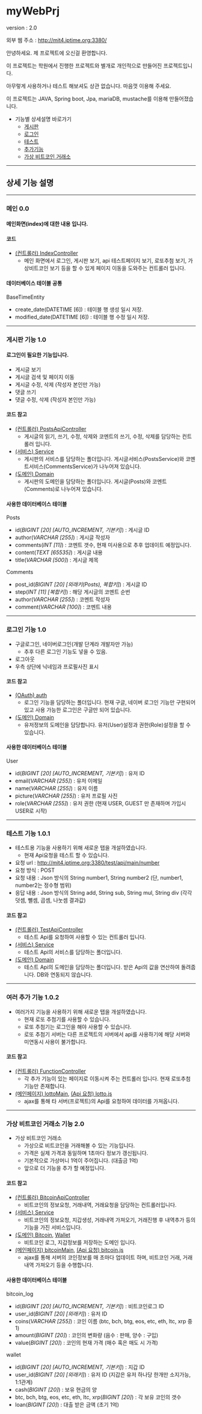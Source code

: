 # myWebPrj
version : 2.0

외부 웹 주소 : http://mit4.iptime.org:3380/

안녕하세요. 제 프로젝트에 오신걸 환영합니다.

이 프로젝트는 학원에서 진행한 프로젝트와 별개로 개인적으로 만들어진 프로젝트입니다.

아무렇게 사용하거나 테스트 해보셔도 상관 없습니다. 마음껏 이용해 주세요.

이 프로젝트는 JAVA, Spring boot, Jpa, mariaDB, mustache를 이용해 만들어졌습니다.

* 기능별 상세설명 바로가기
  * [게시판](#게시판-기능-10)
  * [로그인](#로그인-기능-10)
  * [테스트](#테스트-기능-101)
  * [추가기능](#여러-추가-기능-102)
  * [가상 비트코인 거래소](#가상-비트코인-거래소-기능-20)
---
## 상세 기능 설명

---
### 메인 0.0
#### 메인화면(index)에 대한 내용 입니다.
#### 코드
* [(컨트롤러) IndexController](src/main/java/org/me/springboot/web/IndexController.java)
  * 메인 화면에서 로그인, 게시판 보기, api 테스트페이지 보기, 로또추첨 보기, 가상비트코인 보기 등을 할 수 있게 페이지 이동을 도와주는 컨트롤러 입니다.

#### 데이터베이스 테이블 공통
BaseTimeEntity
* create_date(DATETIME [6]) : 테이블 행 생성 일시 저장.
* modified_date(DATETIME [6]) : 테이블 행 수정 일시 저장.
---
### 게시판 기능 1.0
#### 로그인이 필요한 기능입니다.
* 게시글 보기
* 게시글 검색 및 페이지 이동
* 게시글 수정, 삭제 (작성자 본인만 가능)
* 댓글 쓰기
* 댓글 수정, 삭제 (작성자 본인만 가능)

#### 코드 참고
* [(컨트롤러) PostsApiController](src/main/java/org/me/springboot/web/PostsApiController.java)
  * 게시글의 읽기, 쓰기, 수정, 삭제와 코멘트의 쓰기, 수정, 삭제를 담당하는 컨트롤러 입니다.
* [(서비스) Service](src/main/java/org/me/springboot/service/posts)
  * 게시판의 서비스를 담당하는 폴더입니다. 게시글서비스(PostsService)와 코멘트서비스(CommentsService)가 나누어져 있습니다. 
* [(도메인) Domain](src/main/java/org/me/springboot/domain/posts)
  * 게시판의 도메인을 담당하는 폴더입니다. 게시글(Posts)와 코멘트(Comments)로 나누어져 있습니다.
  
#### 사용한 데이터베이스 테이블
Posts
* id(_BIGINT [20] [AUTO_INCREMENT, 기본키]_) : 게시글 ID
* author(_VARCHAR [255]_) : 게시글 작성자
* comments(_INT [11]_) : 코멘트 갯수, 현재 미사용으로 추후 업데이트 예정입니다.
* content(_TEXT [65535]_) : 게시글 내용
* title(_VARCHAR [500]_) : 게시글 제목

Comments
* post_id(_BIGINT [20] [외래키(Posts), 복합키]_) : 게시글 ID 
* step(_INT [11] [복합키]_) : 해당 게시글의 코멘트 순번 
* author(_VARCHAR [255]_) : 코멘트 작성자
* comment(_VARCHAR [100]_) : 코멘트 내용

---
### 로그인 기능 1.0
* 구글로그인, 네이버로그인(개발 단계라 개발자만 가능)
  * 추후 다른 로그인 기능도 넣을 수 있음.
* 로그아웃
* 우측 상단에 닉네임과 프로필사진 표시

#### 코드 참고
* [(OAuth) auth](src/main/java/org/me/springboot/config/auth)
  * 로그인 기능을 담당하는 폴더입니다. 현재 구글, 네이버 로그인 기능만 구현되어 있고 사용 가능한 로그인은 구글만 되어 있습니다.
* [(도메인) Domain](src/main/java/org/me/springboot/domain/user)
  * 유저정보의 도메인을 담당합니다. 유저(User)설정과 권한(Role)설정을 할 수 있습니다.

#### 사용한 데이터베이스 테이블
User
* id(_BIGINT [20] [AUTO_INCREMENT, 기본키]_) : 유저 ID
* email(_VARCHAR [255]_) : 유저 이메일
* name(_VARCHAR [255]_) : 유저 이름
* picture(_VARCHAR [255]_) : 유저 프로필 사진
* role(_VARCHAR [255]_) : 유저 권한 (현재 USER, GUEST 만 존재하며 가입시 USER로 시작)

---
### 테스트 기능 1.0.1
* 테스트용 기능을 사용하기 위해 새로운 탭을 개설하였습니다.
  * 현재 Api요청을 테스트 할 수 있습니다.
* 요청 url : http://mit4.iptime.org:3380/test/api/main/number
* 요청 방식 : POST
* 요청 내용 : Json 방식의 String number1, String number2 (단, number1, number2는 정수형 범위)
* 응답 내용 : Json 방식의 String add, String sub, String mul, String div (각각 덧셈, 뺄셈, 곱셈, 나눗셈 결과값)

#### 코드 참고
* [(컨트롤러) TestApiController](src/main/java/org/me/springboot/web/TestApiController.java)
  * 테스트 Api를 요청하여 사용할 수 있는 컨트롤러 입니다.
* [(서비스) Service](src/main/java/org/me/springboot/service/tests)
  * 테스트 Api의 서비스를 담당하는 폴더입니다.
* [(도메인) Domain](src/main/java/org/me/springboot/domain/test/api)
  * 테스트 Api의 도메인을 담당하는 폴더입니다. 받은 Api의 값을 연산하여 돌려줍니다. DB와 연동되지 않습니다.
  
---
### 여러 추가 기능 1.0.2
* 여러가지 기능을 사용하기 위해 새로운 탭을 개설하였습니다.
  * 현재 로또 추첨기를 사용할 수 있습니다.
  * 로또 추첨기는 로그인을 해야 사용할 수 있습니다.
  * 로또 추첨기 서버는 다른 프로젝트의 서버에서 api를 사용하기에 해당 서버와 미연동시 사용이 불가합니다.
  
#### 코드 참고
* [(컨트롤러) FunctionController](src/main/java/org/me/springboot/web/FunctionController.java)
  * 각 추가 기능이 있는 페이지로 이동시켜 주는 컨트롤러 입니다. 현재 로또추첨 기능만 존재합니다.
* [(메인페이지) lottoMain](src/main/resources/templates/lotto/lottoMain.mustache), [(Api 요청) lotto.js](src/main/resources/static/js/app/lotto.js)
  * ajax를 통해 타 서버(프로젝트)의 Api를 요청하여 데이터를 가져옵니다.

---
### 가상 비트코인 거래소 기능 2.0
* 가상 비트코인 거래소
  * 가상으로 비트코인을 거래해볼 수 있는 기능입니다.
  * 가격은 실제 가격과 동일하며 1초마다 정보가 갱신됩니다.
  * 기본적으로 가상머니 1억이 주어집니다. (대출금 1억)
  * 앞으로 더 기능을 추가 할 예정입니다.

#### 코드 참고
* [(컨트롤러) BitcoinApiController](src/main/java/org/me/springboot/web/BitcoinApiController.java)
  * 비트코인의 정보요청, 거래내역, 거래요청을 담당하는 컨트롤러입니다.
* [(서비스) Service](src/main/java/org/me/springboot/service/function/bitcoin/BitcoinService.java)
  * 비트코인의 정보요청, 지갑생성, 거래내역 가져오기, 거래진행 후 내역추가 등의 기능을 가진 서비스입니다.
* [(도메인) Bitcoin](src/main/java/org/me/springboot/domain/bitcoin), [Wallet](src/main/java/org/me/springboot/domain/wallet)
  * 비트코인 로그, 지갑정보를 저장하는 도메인 입니다.
* [(메인페이지) bitcoinMain](src/main/resources/templates/bitcoin/bitcoinMain.mustache), [(Api 요청) bitcoin.js](src/main/resources/static/js/app/bitcoin.js)
  * ajax를 통해 서버의 코인정보를 매 초마다 업데이트 하며, 비트코인 거래, 거래내역 가져오기 등을 수행합니다.

#### 사용한 데이터베이스 테이블
bitcoin_log
* id(_BIGINT [20] [AUTO_INCREMENT, 기본키]_) : 비트코인로그 ID
* user_id(_BIGINT [20] [외래키]_) : 유저 ID
* coins(_VARCHAR [255]_) : 코인 이름 (btc, bch, btg, eos, etc, eth, ltc, xrp 중 1)
* amount(_BIGINT [20]_) : 코인의 변화량 (음수 : 판매, 양수 : 구입)
* value(_BIGINT [20]_) : 코인의 현재 가격 (매수 혹은 매도 시 가격)

wallet
* id(_BIGINT [20] [AUTO_INCREMENT, 기본키]_) : 지갑 ID
* user_id(_BIGINT [20] [외래키]_) : 유저 ID (지갑은 유저 하나당 한개만 소지가능, 1:1관계)
* cash(_BIGINT [20]_) : 보유 현금의 양
* btc, bch, btg, eos, etc, eth, ltc, xrp(_BIGINT [20]_) : 각 보유 코인의 갯수
* loan(_BIGINT [20]_) : 대출 받은 금액 (초기 1억)

